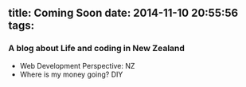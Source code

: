 title: Coming Soon
date: 2014-11-10 20:55:56
tags:
---


### A blog about Life and coding in New Zealand

* Web Development Perspective: NZ
* Where is my money going? DIY



